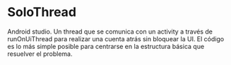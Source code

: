 # SoloThread
Android studio. Un thread que se comunica con un activity a través de runOnUiThread para realizar una cuenta atrás sin bloquear la UI.
El código es lo más simple posible para centrarse en la estructura básica que resuelver el problema.
